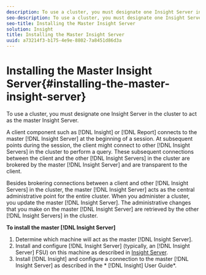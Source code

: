 ```yaml
---
description: To use a cluster, you must designate one Insight Server in the cluster to act as the master Insight Server.
seo-description: To use a cluster, you must designate one Insight Server in the cluster to act as the master Insight Server.
seo-title: Installing the Master Insight Server
solution: Insight
title: Installing the Master Insight Server
uuid: a73214f3-b175-4e9e-8802-7a8451d86d3a
---
```


# Installing the Master Insight Server{#installing-the-master-insight-server}

To use a cluster, you must designate one Insight Server in the cluster to act as the master Insight Server.

 A client component such as [!DNL Insight] or [!DNL Report] connects to the master [!DNL Insight Server] at the beginning of a session. At subsequent points during the session, the client might connect to other [!DNL Insight Servers] in the cluster to perform a query. These subsequent connections between the client and the other [!DNL Insight Servers] in the cluster are brokered by the master [!DNL Insight Server] and are transparent to the client.

Besides brokering connections between a client and other [!DNL Insight Servers] in the cluster, the master [!DNL Insight Server] acts as the central administrative point for the entire cluster. When you administer a cluster, you update the master [!DNL Insight Server]. The administrative changes that you make on the master [!DNL Insight Server] are retrieved by the other [!DNL Insight Servers] in the cluster.

**To install the master [!DNL Insight Server]** 

1. Determine which machine will act as the master [!DNL Insight Server].
1. Install and configure [!DNL Insight Server] (typically, an [!DNL Insight Server] FSU) on this machine as described in [Insight Server](../../../../../../home/c-inst-svr/c-inst-svr.md#concept-c5c7e4288dcf44c8b2a61e40fae891c0).
1. Install [!DNL Insight] and configure a connection to the master [!DNL Insight Server] as described in the * [!DNL Insight] User Guide*.
